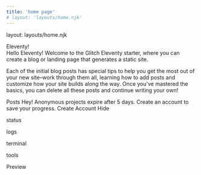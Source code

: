 ```yaml
---
title: 'home page'
# layout: 'layouts/home.njk'
---
```


layout: layouts/home.njk
<div class="illo-container">Eleventy!</div>
Hello Eleventy!
Welcome to the Glitch Eleventy starter, where you can create a blog or landing page that generates a static site.

Each of the initial blog posts has special tips to help you get the most out of your new site–work through them all, learning how to add posts and customize how your site builds along the way. Once you've mastered the basics, you can delete all these posts and continue writing your own!

Posts
Hey! Anonymous projects expire after 5 days. Create an account to save your progress.
Create Account
Hide


status

logs

terminal

tools

Preview